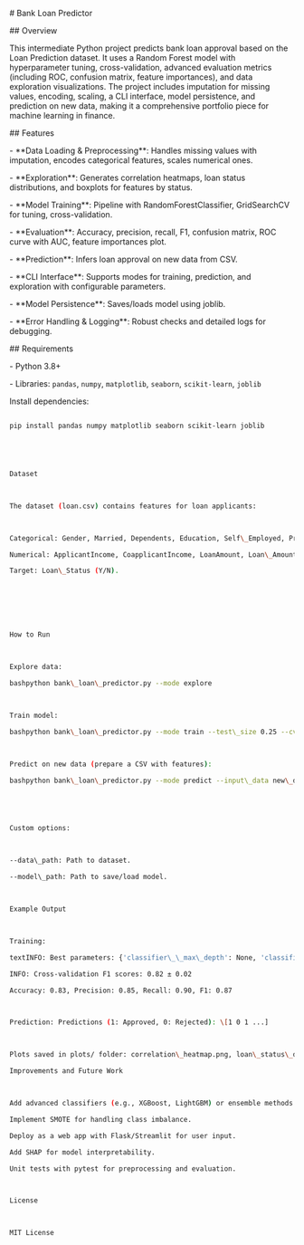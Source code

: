 \# Bank Loan Predictor



\## Overview

This intermediate Python project predicts bank loan approval based on the Loan Prediction dataset. It uses a Random Forest model with hyperparameter tuning, cross-validation, advanced evaluation metrics (including ROC, confusion matrix, feature importances), and data exploration visualizations. The project includes imputation for missing values, encoding, scaling, a CLI interface, model persistence, and prediction on new data, making it a comprehensive portfolio piece for machine learning in finance.



\## Features

\- \*\*Data Loading \& Preprocessing\*\*: Handles missing values with imputation, encodes categorical features, scales numerical ones.

\- \*\*Exploration\*\*: Generates correlation heatmaps, loan status distributions, and boxplots for features by status.

\- \*\*Model Training\*\*: Pipeline with RandomForestClassifier, GridSearchCV for tuning, cross-validation.

\- \*\*Evaluation\*\*: Accuracy, precision, recall, F1, confusion matrix, ROC curve with AUC, feature importances plot.

\- \*\*Prediction\*\*: Infers loan approval on new data from CSV.

\- \*\*CLI Interface\*\*: Supports modes for training, prediction, and exploration with configurable parameters.

\- \*\*Model Persistence\*\*: Saves/loads model using joblib.

\- \*\*Error Handling \& Logging\*\*: Robust checks and detailed logs for debugging.



\## Requirements

\- Python 3.8+

\- Libraries: `pandas`, `numpy`, `matplotlib`, `seaborn`, `scikit-learn`, `joblib`



Install dependencies:

```bash

pip install pandas numpy matplotlib seaborn scikit-learn joblib





Dataset



The dataset (loan.csv) contains features for loan applicants:



Categorical: Gender, Married, Dependents, Education, Self\_Employed, Property\_Area.

Numerical: ApplicantIncome, CoapplicantIncome, LoanAmount, Loan\_Amount\_Term, Credit\_History.

Target: Loan\_Status (Y/N).







How to Run



Explore data:

bashpython bank\_loan\_predictor.py --mode explore



Train model:

bashpython bank\_loan\_predictor.py --mode train --test\_size 0.25 --cv\_folds 10



Predict on new data (prepare a CSV with features):

bashpython bank\_loan\_predictor.py --mode predict --input\_data new\_data.csv





Custom options:



--data\_path: Path to dataset.

--model\_path: Path to save/load model.



Example Output



Training:

textINFO: Best parameters: {'classifier\_\_max\_depth': None, 'classifier\_\_min\_samples\_split': 2, 'classifier\_\_n\_estimators': 100}

INFO: Cross-validation F1 scores: 0.82 ± 0.02

Accuracy: 0.83, Precision: 0.85, Recall: 0.90, F1: 0.87



Prediction: Predictions (1: Approved, 0: Rejected): \[1 0 1 ...]



Plots saved in plots/ folder: correlation\_heatmap.png, loan\_status\_distribution.png, boxplots, confusion\_matrix.png, roc\_curve.png, feature\_importances.png.

Improvements and Future Work



Add advanced classifiers (e.g., XGBoost, LightGBM) or ensemble methods.

Implement SMOTE for handling class imbalance.

Deploy as a web app with Flask/Streamlit for user input.

Add SHAP for model interpretability.

Unit tests with pytest for preprocessing and evaluation.



License



MIT License

